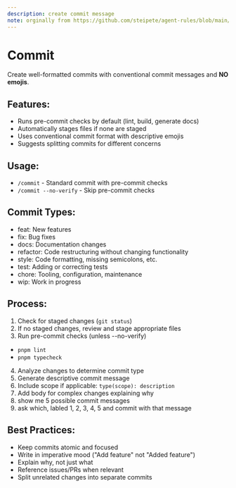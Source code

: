 ```yaml
---
description: create commit message
note: orginally from https://github.com/steipete/agent-rules/blob/main/project-rules/commit.mdc 
---
```

# Commit

Create well-formatted commits with conventional commit messages and **NO emojis**.

## Features:
- Runs pre-commit checks by default (lint, build, generate docs)
- Automatically stages files if none are staged
- Uses conventional commit format with descriptive emojis
- Suggests splitting commits for different concerns

## Usage:
- `/commit` - Standard commit with pre-commit checks
- `/commit --no-verify` - Skip pre-commit checks

## Commit Types:
- feat: New features
- fix: Bug fixes
- docs: Documentation changes
- refactor: Code restructuring without changing functionality
- style: Code formatting, missing semicolons, etc.
- test: Adding or correcting tests
- chore: Tooling, configuration, maintenance
- wip: Work in progress

## Process:
1. Check for staged changes (`git status`)
2. If no staged changes, review and stage appropriate files
3. Run pre-commit checks (unless --no-verify)
 - `pnpm lint`
 - `pnpm typecheck`
4. Analyze changes to determine commit type
5. Generate descriptive commit message
6. Include scope if applicable: `type(scope): description`
7. Add body for complex changes explaining why
8. show me 5 possible commit messages
9. ask which, labled 1, 2, 3, 4, 5 and commit with that message

## Best Practices:
- Keep commits atomic and focused
- Write in imperative mood ("Add feature" not "Added feature")
- Explain why, not just what
- Reference issues/PRs when relevant
- Split unrelated changes into separate commits